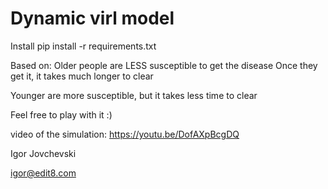 # Dynamic virl model

Install 
pip install -r requirements.txt

Based on:
Older people are LESS susceptible to get the disease
Once they get it, it takes much longer to clear

Younger are more susceptible, but it takes less time to clear

Feel free to play with it :)

video of the simulation: https://youtu.be/DofAXpBcgDQ

Igor Jovchevski

igor@edit8.com

